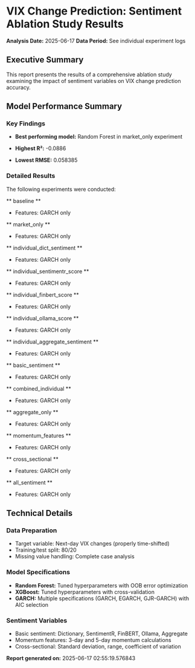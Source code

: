 # VIX Change Prediction: Sentiment Ablation Study Results

**Analysis Date:** 2025-06-17
**Data Period:** See individual experiment logs

## Executive Summary

This report presents the results of a comprehensive ablation study examining the impact of sentiment variables on VIX change prediction accuracy.

## Model Performance Summary

### Key Findings

- **Best performing model:** Random Forest in market_only experiment

- **Highest R²:** -0.0886

- **Lowest RMSE:** 0.058385

### Detailed Results

The following experiments were conducted:

** baseline **
- Features: GARCH only

** market_only **
- Features: GARCH only

** individual_dict_sentiment **
- Features: GARCH only

** individual_sentimentr_score **
- Features: GARCH only

** individual_finbert_score **
- Features: GARCH only

** individual_ollama_score **
- Features: GARCH only

** individual_aggregate_sentiment **
- Features: GARCH only

** basic_sentiment **
- Features: GARCH only

** combined_individual **
- Features: GARCH only

** aggregate_only **
- Features: GARCH only

** momentum_features **
- Features: GARCH only

** cross_sectional **
- Features: GARCH only

** all_sentiment **
- Features: GARCH only


## Technical Details

### Data Preparation
- Target variable: Next-day VIX changes (properly time-shifted)
- Training/test split: 80/20
- Missing value handling: Complete case analysis

### Model Specifications
- **Random Forest:** Tuned hyperparameters with OOB error optimization
- **XGBoost:** Tuned hyperparameters with cross-validation
- **GARCH:** Multiple specifications (GARCH, EGARCH, GJR-GARCH) with AIC selection

### Sentiment Variables
- Basic sentiment: Dictionary, SentimentR, FinBERT, Ollama, Aggregate
- Momentum features: 3-day and 5-day momentum calculations
- Cross-sectional: Standard deviation, range, coefficient of variation

**Report generated on:** 2025-06-17 02:55:19.576843
